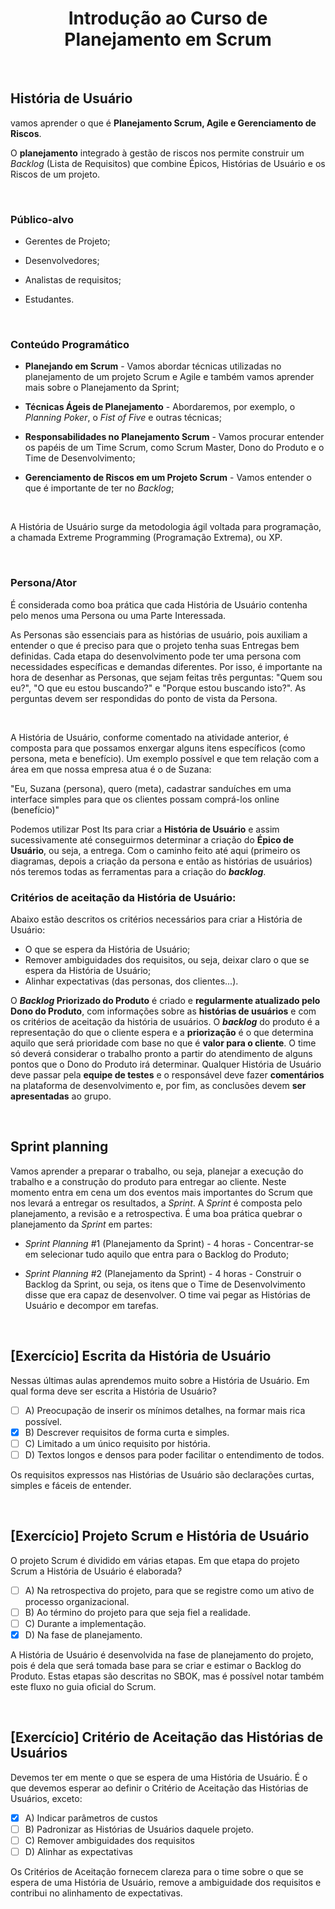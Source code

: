 <div align="center">

# Introdução ao Curso de Planejamento em Scrum

</div>

<br>

## História de Usuário

vamos aprender o que é **Planejamento Scrum, Agile e Gerenciamento de Riscos**.

O **planejamento** integrado à gestão de riscos nos permite construir um *Backlog* (Lista de Requisitos) que combine Épicos, Histórias de Usuário e os Riscos de um projeto.

<br>

### Público-alvo

- Gerentes de Projeto;

- Desenvolvedores;

- Analistas de requisitos;

- Estudantes.

<br>

### Conteúdo Programático

- **Planejando em Scrum** - Vamos abordar técnicas utilizadas no planejamento de um projeto Scrum e Agile e também vamos aprender mais sobre o Planejamento da Sprint;

- **Técnicas Ágeis de Planejamento** - Abordaremos, por exemplo, o *Planning Poker*, o *Fist of Five* e outras técnicas;

- **Responsabilidades no Planejamento Scrum** - Vamos procurar entender os papéis de um Time Scrum, como Scrum Master, Dono do Produto e o Time de Desenvolvimento;

- **Gerenciamento de Riscos em um Projeto Scrum** - Vamos entender o que é importante de ter no *Backlog*;

<br>

A História de Usuário surge da metodologia ágil voltada para programação, a chamada Extreme Programming (Programação Extrema), ou XP.

<br>

### Persona/Ator

É considerada como boa prática que cada História de Usuário contenha pelo menos uma Persona ou uma Parte Interessada.

As Personas são essenciais para as histórias de usuário, pois auxiliam a entender o que é preciso para que o projeto tenha suas Entregas bem definidas. Cada etapa do desenvolvimento pode ter uma persona com necessidades específicas e demandas diferentes. Por isso, é importante na hora de desenhar as Personas, que sejam feitas três perguntas: "Quem sou eu?", "O que eu estou buscando?" e "Porque estou buscando isto?". As perguntas devem ser respondidas do ponto de vista da Persona.

<br>

A História de Usuário, conforme comentado na atividade anterior, é composta para que possamos enxergar alguns itens específicos (como persona, meta e benefício). Um exemplo possível e que tem relação com a área em que nossa empresa atua é o de Suzana:  

"Eu, Suzana (persona), quero (meta), cadastrar sanduíches em uma interface simples para que os clientes possam comprá-los online (benefício)"

Podemos utilizar Post Its para criar a **História de Usuário** e assim sucessivamente até conseguirmos determinar a criação do **Épico de Usuário**, ou seja, a entrega. Com o caminho feito até aqui (primeiro os diagramas, depois a criação da persona e então as histórias de usuários) nós teremos todas as ferramentas para a criação do ***backlog***.

### Critérios de aceitação da História de Usuário:

Abaixo estão descritos os critérios necessários para criar a História de Usuário:

- O que se espera da História de Usuário;
- Remover ambiguidades dos requisitos, ou seja, deixar claro o que se espera da História de Usuário;
- Alinhar expectativas (das personas, dos clientes...).

O ***Backlog* Priorizado do Produto** é criado e **regularmente atualizado pelo Dono do Produto**, com informações sobre as **histórias de usuários** e com os critérios de aceitação da história de usuários.  O ***backlog*** do produto é a representação do que o cliente espera e a **priorização** é o que determina aquilo que será prioridade com base no que é **valor para o cliente**. O time só deverá considerar o trabalho pronto a partir do atendimento de alguns pontos que o Dono do Produto irá determinar. Qualquer História de Usuário deve passar pela **equipe de testes** e o responsável deve fazer **comentários** na plataforma de desenvolvimento e, por fim, as conclusões devem **ser apresentadas** ao grupo.

<br>

## Sprint planning

Vamos aprender a preparar o trabalho, ou seja, planejar a execução do trabalho e a construção do produto para entregar ao cliente. Neste momento entra em cena um dos eventos mais importantes do Scrum que nos levará a entregar os resultados, a *Sprint*. A *Sprint* é composta pelo planejamento, a revisão e a retrospectiva. É uma boa prática quebrar o planejamento da *Sprint* em partes:

 - *Sprint Planning* #1 (Planejamento da Sprint) - 4 horas - Concentrar-se em selecionar tudo aquilo que entra para o Backlog do Produto;

 - *Sprint Planning* #2 (Planejamento da Sprint) - 4 horas - Construir o Backlog da Sprint, ou seja, os itens que o Time de Desenvolvimento disse que era capaz de desenvolver. O time vai pegar as Histórias de Usuário e decompor em tarefas.

 <br>

 ## [Exercício] Escrita da História de Usuário

 Nessas últimas aulas aprendemos muito sobre a História de Usuário. Em qual forma deve ser escrita a História de Usuário?

- [ ] A) Preocupação de inserir os mínimos detalhes, na formar mais rica possível.
- [x] B) Descrever requisitos de forma curta e simples.
- [ ] C) Limitado a um único requisito por história.
- [ ] D) Textos longos e densos para poder facilitar o entendimento de todos.

Os requisitos expressos nas Histórias de Usuário são declarações curtas, simples e fáceis de entender.

<br>

## [Exercício] Projeto Scrum e História de Usuário

O projeto Scrum é dividido em várias etapas. Em que etapa do projeto Scrum a História de Usuário é elaborada?

- [ ] A) Na retrospectiva do projeto, para que se registre como um ativo de processo organizacional.
- [ ] B) Ao término do projeto para que seja fiel a realidade.
- [ ] C) Durante a implementação.
- [x] D) Na fase de planejamento.

A História de Usuário é desenvolvida na fase de planejamento do projeto, pois é dela que será tomada base para se criar e estimar o Backlog do Produto. Estas etapas são descritas no SBOK, mas é possível notar também este fluxo no guia oficial do Scrum.

<br>

## [Exercício] Critério de Aceitação das Histórias de Usuários

Devemos ter em mente o que se espera de uma História de Usuário. É o que devemos esperar ao definir o Critério de Aceitação das Histórias de Usuários, exceto:

- [x] A) Indicar parâmetros de custos
- [ ] B) Padronizar as Histórias de Usuários daquele projeto.
- [ ] C) Remover ambiguidades dos requisitos
- [ ] D) Alinhar as expectativas

Os Critérios de Aceitação fornecem clareza para o time sobre o que se espera de uma História de Usuário, remove a ambiguidade dos requisitos e contribui no alinhamento de expectativas.